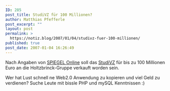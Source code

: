 ```yaml
---
ID: 285
post_title: StudiVZ für 100 Millionen?
author: Matthias Pfefferle
post_excerpt: ""
layout: post
permalink: >
  https://notiz.blog/2007/01/04/studivz-fuer-100-millionen/
published: true
post_date: 2007-01-04 16:26:49
---
```

<!-- wp:paragraph -->
<p>Nach Angaben von <a href="http://www.spiegel.de/netzwelt/web/0,1518,457536,00.html">SPIEGEL Online</a> soll das <a href="http://www.studivz.net/">StudiVZ</a> für bis zu 100 Millionen Euro an die Holtzbrinck-Gruppe verkauft worden sein.</p>
<!-- /wp:paragraph -->

<!-- wp:paragraph -->
<p>Wer hat Lust schnell ne Web2.0 Anwendung zu kopieren und viel Geld zu verdienen? Suche Leute mit bissle PHP und mySQL Kenntnissen :)</p>
<!-- /wp:paragraph -->